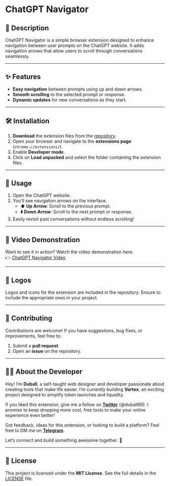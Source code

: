 # ChatGPT Navigator

## 📖 Description  
ChatGPT Navigator is a simple browser extension designed to enhance navigation between user prompts on the ChatGPT website. It adds navigation arrows that allow users to scroll through conversations seamlessly.  

---

## ✨ Features  
- **Easy navigation** between prompts using up and down arrows.  
- **Smooth scrolling** to the selected prompt or response.  
- **Dynamic updates** for new conversations as they start.  

---

## 🛠 Installation  

1. **Download** the extension files from the [repository](https://github.com/duball-69/ChatGPT-Navigator).  
2. Open your browser and navigate to the **extensions page** (`chrome://extensions/`).  
3. Enable **Developer mode**.  
4. Click on **Load unpacked** and select the folder containing the extension files.  

---

## 🚀 Usage  

1. Open the ChatGPT website.
2. You'll see navigation arrows on the interface.  
   - **⬆️ Up Arrow**: Scroll to the previous prompt.  
   - **⬇️ Down Arrow**: Scroll to the next prompt or response.  
3. Easily revisit past conversations without endless scrolling!  

---

## 🎥 Video Demonstration  

Want to see it in action? Watch the video demonstration here:  
👉 [ChatGPT Navigator Video](https://youtu.be/UI6L6Jr2qaw)  

---

## 🎨 Logos  

Logos and icons for the extension are included in the repository. Ensure to include the appropriate ones in your project.  

---

## 🤝 Contributing  

Contributions are welcome! If you have suggestions, bug fixes, or improvements, feel free to:  
1. Submit a **pull request**.  
2. Open an **issue** on the repository.  

---

## 👨‍💻 About the Developer  

Hey! I’m **Duball**, a self-taught web designer and developer passionate about creating tools that make life easier. I’m currently building **Vortex**, an exciting project designed to simplify token launches and liquidity.  

If you liked this extension, give me a follow on **[Twitter](https://twitter.com/duball69)** (@duball69). I promise to keep dropping more cool, free tools to make your online experience even better!  

Got feedback, ideas for this extension, or looking to build a platform? Feel free to DM me on **[Telegram](https://t.me/duball69)**.  

Let’s connect and build something awesome together. 🚀  

---

## 📄 License  

This project is licensed under the **MIT License**. See the full details in the [LICENSE](https://github.com/duball-69/ChatGPT-Navigator/blob/main/LICENSE) file.  
